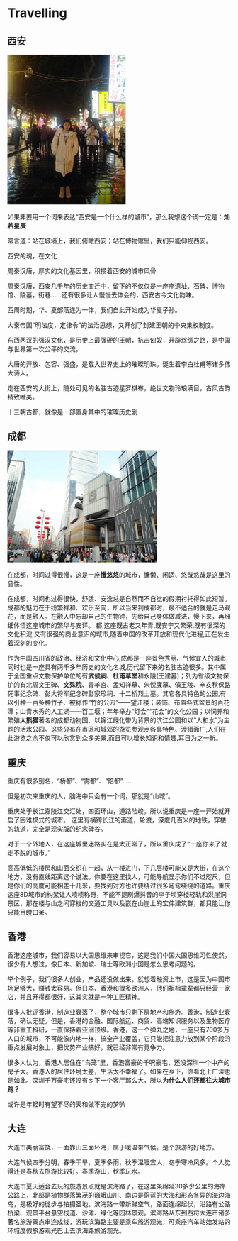 # Travelling

## 西安

<img src="image/xian.JPG" alt="xian" style="zoom:33%;" /> 

如果非要用一个词来表达“西安是一个什么样的城市”，那么我想这个词一定是：**灿若星辰**

常言道：站在城墙上，我们俯瞰西安；站在博物馆里，我们只能仰视西安。

西安的魂，在文化

周秦汉唐，厚实的文化基因里，积攒着西安的城市风骨

周秦汉唐，西安几千年的历史变迁中，留下的不仅仅是一座座遗址、石碑、博物馆、陵墓，街巷……还有很多让人慢慢去体会的，西安古今文化韵味。

西周时期，华、夏部落连为一体，我们自此开始成为华夏子孙。

大秦帝国“明法度，定律令”的法治思想，又开创了封建王朝的中央集权制度。

东西两汉的强汉文化，是历史上最强硬的王朝，抗击匈奴，开辟丝绸之路，是中国与世界第一次公平的交流。

大唐的开放、包容、强盛，是载入世界史上的璀璨明珠。诞生着李白杜甫等诸多伟大诗人。

走在西安的大街上，随处可见的名胜古迹星罗棋布，绝世文物玲琅满目，古风古韵精致唯美。

十三朝古都，就像是一部置身其中的璀璨历史剧

## 成都

<img src="image/IMG_4922.JPG" alt="IMG_4922" style="zoom:33%;" />

在成都，时间过得很慢，这是一座**慢悠悠**的城市，慵懒、闲适、悠哉悠哉是这里的品性。

在成都，时间也过得很快，舒适、安逸总是自然而不自觉的假期衬托得如此短暂。成都的魅力在于纷繁祥和、欢乐至简，所以当来到成都时，最不适合的就是走马观花，而是融入。在融入中忘却自己的生物钟，先给自己身体做减法，慢下来，再细细体悟这座城市的繁华与安详。
都,这座既古老又年青,既安宁又繁荣,既有很深的文化积淀,又有很强的商业意识的城市,随着中国的改革开放和现代化进程,正在发生着深刻的变化。

作为中国四川省的政治、经济和文化中心,成都是一座景色秀丽、气候宜人的城市,同时也是一座具有两千多年历史的文化名城,历代留下来的名胜古迹很多。其中属于全国重点文物保护单位的有**武侯祠**、**杜甫草堂**和永陵(王建墓)；列为省级文物保护的有北周文王碑、**文殊院**、青羊宫、孟知祥墓、朱悦廉墓、僖王陵、辛亥秋保路死事纪念碑、彭大将军纪念碑彭家珍祠、十二桥烈士墓。其它各具特色的公园,有以引种一百多种竹子、被称作“竹的公园”――望江楼；装饰、布置各式盆景的百花潭；山青水秀的人工湖――百工堰；年年举办“灯会”“花会”的文化公园；以饲养和繁殖**大熊猫**著名的成都动物园、以锦江绿化带为背景的滨江公园和以“人和水”为主题的活水公园。这些分布在市区和城郊的游览参观点各具特色、涉猎面广,人们在此游览之余不仅可以欣赏到众多美景,而且可以增长知识和情趣,耳目为之一新。

## 重庆

重庆有很多别名，“桥都”、“雾都”、“陪都”……

但是初次来重庆的人，脑海中只会有一个词，那就是“山城”。

重庆处于长江嘉陵江交汇处，四面环山，道路险峻。所以说重庆是一座一开始就开启了困难模式的城市。
这里有横跨长江的索道，轮渡，深度几百米的地铁，穿楼的轨道，完全是现实版的纪念碑谷。

对于一个外地人，在这座城里迷路实在是太正常了，所以重庆成了“一座你来了就走不脱的城市。”

高高低低的楼房和山面交织在一起，从一楼进门，下几层楼可能又是大街，在这个地方，没有直线距离这个说法。你要在这里找人，可能导航显示你们不过咫尺，但是你们的高度可能相差十几米，要找到对方也许要绕过很多弯弯绕绕的道路。重庆这座8D城市的构架让人啧啧称奇，不能不提刷爆抖音的李子坝穿楼轻轨和洪崖洞景区，那在楼与山之间穿梭的交通工具以及嵌在山崖上的宏伟建筑群，都只能让你只能目瞪口呆。

## 香港

香港这座城市，我们容易以大国思维来审视它，这是我们中国大国思维习性使然。很少有人想过，像日本、新加坡、瑞士等欧洲小国是怎么思考问题的。

举个例子，我们很多人创业，产品还没做出来，就想着融资上市，这是因为中国市场足够大，赚钱太容易。但日本、香港和很多欧洲人，他们祖祖辈辈都只经营一家店，并且开得都很好，这其实就是一种工匠精神。

很多人批评香港，制造业衰落了，整个城市只剩下房地产和旅游。香港，制造业衰落，确认无疑。但是，香港的金融、国际航运、商贸、高端知识服务以及生物医疗等非重工科研，一直保持着亚洲顶级。香港，这一个弹丸之地，一座只有700多万人口的城市，不可能像内地一样，搞全产业覆盖，它只能把注意力放到某个阶段的重点发展对象上，把优势产业搞好，就已经非常有竞争力。

很多人认为，香港人居住在“鸟笼”里，香港富豪的千呎豪宅，还没深圳一个中产的房子大。香港人的居住环境太差，生活太不幸福了。如果在乡下，你看北上广深也是如此。深圳千万豪宅还没有乡下一个客厅那么大，所以**为什么人们还都往大城市跑？**

或许是年轻时有望不尽的天和做不完的梦叭

## 大连

大连市美丽富饶，一面靠山三面环海，属于暖温带气候。是个旅游的好地方。

大连气候四季分明，春季干旱，夏季多雨，秋季温暖宜人，冬季寒冷风多。个人觉得还是春秋去旅游比较好。春季游山，秋季玩水。

大连市夏天适合去玩的旅游景点就是滨海路了，在这里条绵延30多少公里的海岸公路上，北部是植物群落繁茂的巍峨山川、南边是蔚蓝的大海和形态各异的海边海岛，是极好的徙步与拍摄圣地。滨海路一带新鲜空气，路面连绵起伏，沿路有公路桥梁、观景平台悬空栈道、沙滩、绿化等园林景观。滨海路从东到西将大连市诸多著名旅游景点串连成线，游玩滨海路主要是乘车旅游观光，可乘座汽车站始发站的环城度假旅游观光巴士去滨海路旅游观光。











